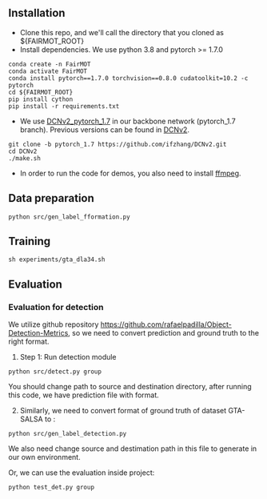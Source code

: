 ## Installation
* Clone this repo, and we'll call the directory that you cloned as ${FAIRMOT_ROOT}
* Install dependencies. We use python 3.8 and pytorch >= 1.7.0
```
conda create -n FairMOT
conda activate FairMOT
conda install pytorch==1.7.0 torchvision==0.8.0 cudatoolkit=10.2 -c pytorch
cd ${FAIRMOT_ROOT}
pip install cython
pip install -r requirements.txt
```
* We use [DCNv2_pytorch_1.7](https://github.com/ifzhang/DCNv2/tree/pytorch_1.7) in our backbone network (pytorch_1.7 branch). Previous versions can be found in [DCNv2](https://github.com/CharlesShang/DCNv2).
```
git clone -b pytorch_1.7 https://github.com/ifzhang/DCNv2.git
cd DCNv2
./make.sh
```
* In order to run the code for demos, you also need to install [ffmpeg](https://www.ffmpeg.org/).

## Data preparation

```
python src/gen_label_fformation.py
```

## Training

```
sh experiments/gta_dla34.sh
```

## Evaluation 

### Evaluation for detection 
We utilize github repository https://github.com/rafaelpadilla/Object-Detection-Metrics, so we need to convert prediction and ground truth to the right format. 

1. Step 1: Run detection module

```
python src/detect.py group
```
You should change path to source and destination directory, after running this code, we have prediction file with <left> <top> <width> <height> format. 

2. Similarly, we need to convert format of ground truth of dataset GTA-SALSA to <left> <top> <width> <height> :

```
python src/gen_label_detection.py
```
We also need change source and destimation path in this file to generate in our own environment.

Or, we can use the evaluation inside project:

```
python test_det.py group
```
